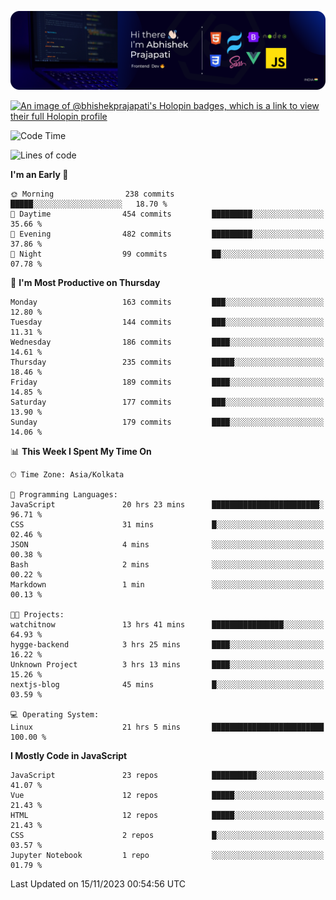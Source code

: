 ![Banner](./Header.png)

[![An image of @bhishekprajapati's Holopin badges, which is a link to view their full Holopin profile](https://holopin.me/bhishekprajapati)](https://holopin.io/@bhishekprajapati)

<!--START_SECTION:waka-->
![Code Time](http://img.shields.io/badge/Code%20Time-93%20hrs%2023%20mins-blue)

![Lines of code](https://img.shields.io/badge/From%20Hello%20World%20I%27ve%20Written-1.6%20million%20lines%20of%20code-blue)

**I'm an Early 🐤** 

```text
🌞 Morning                238 commits         █████░░░░░░░░░░░░░░░░░░░░   18.70 % 
🌆 Daytime                454 commits         █████████░░░░░░░░░░░░░░░░   35.66 % 
🌃 Evening                482 commits         █████████░░░░░░░░░░░░░░░░   37.86 % 
🌙 Night                  99 commits          ██░░░░░░░░░░░░░░░░░░░░░░░   07.78 % 
```
📅 **I'm Most Productive on Thursday** 

```text
Monday                   163 commits         ███░░░░░░░░░░░░░░░░░░░░░░   12.80 % 
Tuesday                  144 commits         ███░░░░░░░░░░░░░░░░░░░░░░   11.31 % 
Wednesday                186 commits         ████░░░░░░░░░░░░░░░░░░░░░   14.61 % 
Thursday                 235 commits         █████░░░░░░░░░░░░░░░░░░░░   18.46 % 
Friday                   189 commits         ████░░░░░░░░░░░░░░░░░░░░░   14.85 % 
Saturday                 177 commits         ███░░░░░░░░░░░░░░░░░░░░░░   13.90 % 
Sunday                   179 commits         ████░░░░░░░░░░░░░░░░░░░░░   14.06 % 
```


📊 **This Week I Spent My Time On** 

```text
🕑︎ Time Zone: Asia/Kolkata

💬 Programming Languages: 
JavaScript               20 hrs 23 mins      ████████████████████████░   96.71 % 
CSS                      31 mins             █░░░░░░░░░░░░░░░░░░░░░░░░   02.46 % 
JSON                     4 mins              ░░░░░░░░░░░░░░░░░░░░░░░░░   00.38 % 
Bash                     2 mins              ░░░░░░░░░░░░░░░░░░░░░░░░░   00.22 % 
Markdown                 1 min               ░░░░░░░░░░░░░░░░░░░░░░░░░   00.13 % 

🐱‍💻 Projects: 
watchitnow               13 hrs 41 mins      ████████████████░░░░░░░░░   64.93 % 
hygge-backend            3 hrs 25 mins       ████░░░░░░░░░░░░░░░░░░░░░   16.22 % 
Unknown Project          3 hrs 13 mins       ████░░░░░░░░░░░░░░░░░░░░░   15.26 % 
nextjs-blog              45 mins             █░░░░░░░░░░░░░░░░░░░░░░░░   03.59 % 

💻 Operating System: 
Linux                    21 hrs 5 mins       █████████████████████████   100.00 % 
```

**I Mostly Code in JavaScript** 

```text
JavaScript               23 repos            ██████████░░░░░░░░░░░░░░░   41.07 % 
Vue                      12 repos            █████░░░░░░░░░░░░░░░░░░░░   21.43 % 
HTML                     12 repos            █████░░░░░░░░░░░░░░░░░░░░   21.43 % 
CSS                      2 repos             █░░░░░░░░░░░░░░░░░░░░░░░░   03.57 % 
Jupyter Notebook         1 repo              ░░░░░░░░░░░░░░░░░░░░░░░░░   01.79 % 
```




 Last Updated on 15/11/2023 00:54:56 UTC
<!--END_SECTION:waka-->
<!--
**bhishekprajapati/bhishekprajapati** is a ✨ _special_ ✨ repository because its `README.md` (this file) appears on your GitHub profile.

Here are some ideas to get you started:

- 🔭 I’m currently working on ...
- 🌱 I’m currently learning ...
- 👯 I’m looking to collaborate on ...
- 🤔 I’m looking for help with ...
- 💬 Ask me about ...
- 📫 How to reach me: ...
- 😄 Pronouns: ...
- ⚡ Fun fact: ...
-->
